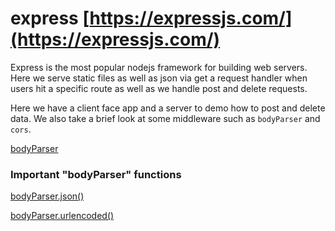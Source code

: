 # express [https://expressjs.com/](https://expressjs.com/)

Express is the most popular nodejs framework for building web servers. Here we serve static files as well as json via get a request handler when users hit a specific route as well as we handle post and delete requests.

Here we have a client face app and a server to demo how to post and delete data. We also take a brief look at some middleware such as `bodyParser` and `cors`.

[bodyParser](https://github.com/expressjs/body-parser)

### Important "bodyParser" functions

[bodyParser.json()](https://github.com/expressjs/body-parser#bodyparserjsonoptions)

[bodyParser.urlencoded()](https://github.com/expressjs/body-parser#bodyparserurlencodedoptions)
